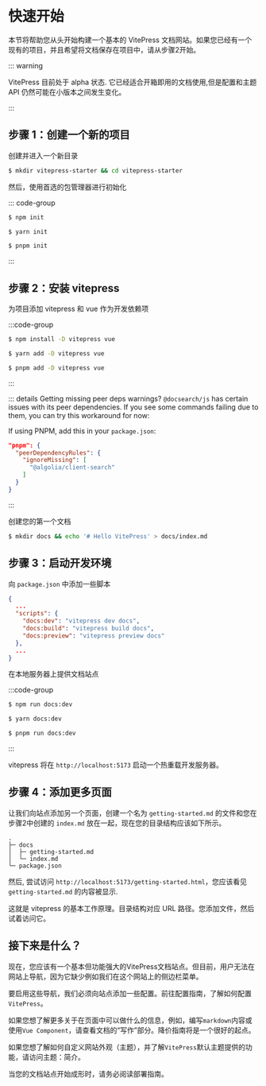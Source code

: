 # 快速开始

本节将帮助您从头开始构建一个基本的 VitePress 文档网站。如果您已经有一个现有的项目，并且希望将文档保存在项目中，请从步骤2开始。

::: warning

VitePress 目前处于 alpha 状态. 它已经适合开箱即用的文档使用,但是配置和主题 API 仍然可能在小版本之间发生变化。

:::

## 步骤 1：创建一个新的项目
创建并进入一个新目录

```sh
$ mkdir vitepress-starter && cd vitepress-starter
```

然后，使用首选的包管理器进行初始化

::: code-group

```sh [npm]
$ npm init
```

```sh [yarn]
$ yarn init
```

```sh [pnpm]
$ pnpm init
```

:::

## 步骤 2：安装 vitepress

为项目添加 vitepress 和 vue 作为开发依赖项

:::code-group

```sh [npm]
$ npm install -D vitepress vue
```

```sh [yarn]
$ yarn add -D vitepress vue
```

```sh [pnpm]
$ pnpm add -D vitepress vue
```

:::

::: details Getting missing peer deps warnings?
`@docsearch/js` has certain issues with its peer dependencies. If you see some commands failing due to them, you can try this workaround for now:

If using PNPM, add this in your `package.json`:

```json
"pnpm": {
  "peerDependencyRules": {
    "ignoreMissing": [
      "@algolia/client-search"
    ]
  }
}
```

:::

创建您的第一个文档

```sh
$ mkdir docs && echo '# Hello VitePress' > docs/index.md
```

## 步骤 3：启动开发环境
向 `package.json` 中添加一些脚本

```json
{
  ...
  "scripts": {
    "docs:dev": "vitepress dev docs",
    "docs:build": "vitepress build docs",
    "docs:preview": "vitepress preview docs"
  },
  ...
}
```
在本地服务器上提供文档站点

:::code-group

```sh [npm]
$ npm run docs:dev
```

```sh [yarn]
$ yarn docs:dev
```

```sh [pnpm]
$ pnpm run docs:dev
```
:::

vitepress 将在 `http://localhost:5173` 启动一个热重载开发服务器。

## 步骤 4：添加更多页面
让我们向站点添加另一个页面，创建一个名为 `getting-started.md` 的文件和您在步骤2中创建的 `index.md` 放在一起，现在您的目录结构应该如下所示。

```
.
├─ docs
│  ├─ getting-started.md
│  └─ index.md
└─ package.json
```

然后, 尝试访问 `http://localhost:5173/getting-started.html`，您应该看见 `getting-started.md` 的内容被显示.

这就是 vitepress 的基本工作原理。目录结构对应 URL 路径。您添加文件，然后试着访问它。

## 接下来是什么？

现在，您应该有一个基本但功能强大的VitePress文档站点。但目前，用户无法在网站上导航，因为它缺少例如我们在这个网站上的侧边栏菜单。

要启用这些导航，我们必须向站点添加一些配置。前往配置指南，了解如何配置 `VitePress`。

如果您想了解更多关于在页面中可以做什么的信息，例如，编写`markdown`内容或使用`Vue Component`，请查看文档的“写作”部分。降价指南将是一个很好的起点。

如果您想了解如何自定义网站外观（主题），并了解`VitePress`默认主题提供的功能，请访问主题：简介。

当您的文档站点开始成形时，请务必阅读部署指南。

